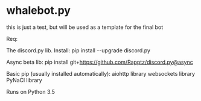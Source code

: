 # whalebot.py
this is just a test, but will be used as a template for the final bot

Req:

The discord.py lib.
Install: pip install --upgrade discord.py

Async beta lib: pip install git+https://github.com/Rapptz/discord.py@async

Basic pip (usually installed automatically): 
aiohttp library
websockets library
PyNaCl library 

Runs on Python 3.5
